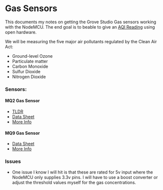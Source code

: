 # Gas Sensors

This documents my notes on getting the Grove Studio Gas sensors working with the NodeMCU. The end goal is to beable to give an [AQI Reading](https://airnow.gov/index.cfm?action=aqibasics.aqi) using open hardware.

We will be measuring the five major air pollutants regulated by the Clean Air Act:

 * Ground-level Ozone
 * Particulate matter
 * Carbon Monoxide
 * Sulfur Dioxide
 * Nitrogen Dioxide

### Sensors:

#### MQ2 Gas Sensor 
 * [TLDR](https://lastminuteengineers.com/mq2-gas-senser-arduino-tutorial/)
 * [Data Sheet](https://lastminuteengineers.com/datasheets/MQ2-Gas-Sensor-Datasheet.pdf)
 * [More Info](http://wiki.seeedstudio.com/Grove-Gas_Sensor-MQ2/)

#### MQ9 Gas Sensor

 * [Data Sheet](https://raw.githubusercontent.com/SeeedDocument/Grove-Gas_Sensor-MQ9/master/res/MQ-9.pdf)
 * [More Info](http://wiki.seeedstudio.com/Grove-Gas_Sensor-MQ9/)

### Issues

* One issue I know I will hit is that these are rated for 5v input where the NodeMCU only supplies 3.3v pins. I will have to use a boost converter or adjust the threshold values myself for the gas concentrations.


